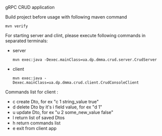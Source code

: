 gRPC CRUD application

Build project before usage with following maven command

```
mvn verify
```

For starting server and clint, please execute following commands in separated terminals:

- server

    ```
    mvn exec:java -Dexec.mainClass=ua.dp.dmma.crud.server.CrudServer

    ```
- client

    ```
    mvn exec:java -Dexec.mainClass=ua.dp.dmma.crud.client.CrudConsoleClient

    ```


Commands list for client :
- c create Dto, for ex "c  1 string_value true"
- d delete Dto by it's i field value, for ex "d 1"
- u update Dto, for ex "u 2 some_new_value false"
- l return list of saved Dtos
- h return commands list
- e exit from client app